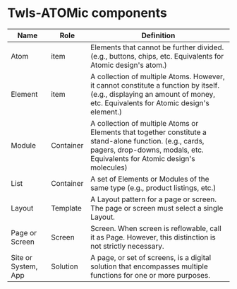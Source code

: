 # Twls-ATOMic components

| Name                | Role      | Definition                                                                                                                                                                            |
| ------------------- | --------- | ------------------------------------------------------------------------------------------------------------------------------------------------------------------------------------- |
| Atom                | item      | Elements that cannot be further divided. (e.g., buttons, chips, etc. Equivalents for Atomic design's atom.)                                                                           |
| Element             | item      | A collection of multiple Atoms. However, it cannot constitute a function by itself. (e.g., displaying an amount of money, etc. Equivalents for Atomic design's element.)              |
| Module              | Container | A collection of multiple Atoms or Elements that together constitute a stand-alone function. (e.g., cards, pagers, drop-downs, modals, etc. Equivalents for Atomic design's molecules) |
| List                | Container | A set of Elements or Modules of the same type (e.g., product listings, etc.)                                                                                                          |
| Layout              | Template  | A Layout pattern for a page or screen. The page or screen must select a single Layout.                                                                                                |
| Page or Screen      | Screen    | Screen. When screen is reflowable, call it as Page. However, this distinction is not strictly necessary.                                                                              |
| Site or System, App | Solution  | A page, or set of screens, is a digital solution that encompasses multiple functions for one or more purposes.                                                                        |
